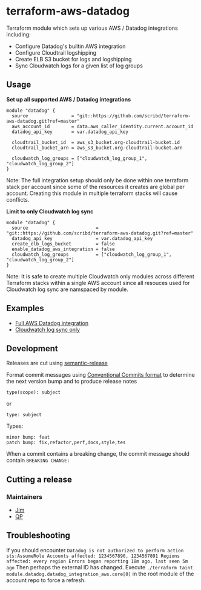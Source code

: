 # terraform-aws-datadog

Terraform module which sets up various AWS / Datadog integrations including:

- Configure Datadog's builtin AWS integration
- Configure Cloudtrail logshipping
- Create ELB S3 bucket for logs and logshipping
- Sync Cloudwatch logs for a given list of log groups


## Usage

**Set up all supported AWS / Datadog integrations**

```
module "datadog" {
  source                = "git::https://github.com/scribd/terraform-aws-datadog.git?ref=master"
  aws_account_id        = data.aws_caller_identity.current.account_id
  datadog_api_key       = var.datadog_api_key

  cloudtrail_bucket_id  = aws_s3_bucket.org-cloudtrail-bucket.id
  cloudtrail_bucket_arn = aws_s3_bucket.org-cloudtrail-bucket.arn

  cloudwatch_log_groups = ["cloudwatch_log_group_1", "cloudwatch_log_group_2"]
}
```

Note: The full integration setup should only be done within one terraform stack
per account since some of the resources it creates are global per account.
Creating this module in multiple terraform stacks will cause conflicts.


**Limit to only Cloudwatch log sync**

```
module "datadog" {
  source                         = "git::https://github.com/scribd/terraform-aws-datadog.git?ref=master"
  datadog_api_key                = var.datadog_api_key
  create_elb_logs_bucket         = false
  enable_datadog_aws_integration = false
  cloudwatch_log_groups          = ["cloudwatch_log_group_1", "cloudwatch_log_group_2"]
}
```

Note: It is safe to create multiple Cloudwatch only modules across different
Terraform stacks within a single AWS account since all resouces used for
Cloudwatch log sync are namspaced by module.


## Examples

* [Full AWS Datadog integration](https://github.com/scribd/terraform-aws-datadog/tree/master/examples/full_integration)
* [Cloudwatch log sync only](https://github.com/scribd/terraform-aws-datadog/tree/master/examples/cloudwatch_log_sync)


## Development

Releases are cut using [semantic-release](https://github.com/semantic-release/semantic-release)

Format commit messages using [Conventional Commits format](https://www.conventionalcommits.org/en/v1.0.0-beta.2/) to determine the next version bump and to produce release notes

```
type(scope): subject
```
or

```
type: subject
```

Types:
```
minor bump: feat
patch bump: fix,refactor,perf,docs,style,tes
```

When a commit contains a breaking change, the commit message should contain `BREAKING CHANGE:`


## Cutting a release

### Maintainers
- [Jim](https://github.com/jim80net)
- [QP](https://github.com/houqp)

## Troubleshooting

If you should encounter `Datadog is not authorized to perform action sts:AssumeRole Accounts affected: 1234567890, 1234567891 Regions affected: every region Errors began reporting 18m ago, last seen 5m ago`
Then perhaps the external ID has changed. Execute `./terraform taint module.datadog.datadog_integration_aws.core[0]` in the root module of the account repo to force a refresh.
